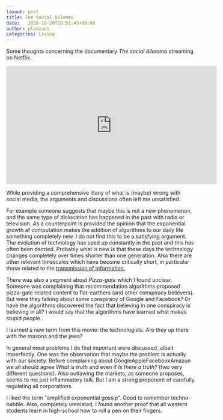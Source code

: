 ```yaml
---
layout: post
title: The Social Dilemma
date:   2020-10-20T10:51:45+00:00
author: plonzari
categories: Living
---
```


Some thoughts concerning the documentary <em> The social dilemma</em> streaming on Netflix.

<div style="text-align: center">
<iframe width="560" height="315" src="https://www.youtube.com/embed/uaaC57tcci0" frameborder="0" allow="accelerometer; autoplay; clipboard-write; encrypted-media; gyroscope; picture-in-picture" allowfullscreen></iframe>
</div>

While providing a comprehensive litany of what is (maybe) wrong with social media, 
the arguments and discussions often left me unsatisfied.

For example someone suggests that maybe this is not a new phenomenon, and the same type of dislocation has happened 
in the past with radio or television. As a counterpoint is provided the opinion that the exponential growth af computation makes
the addition of algorithms to our daily life something completely new. I do not find this to be a satisfying argument. 
The evolution of technology has sped up constantly in the past and this has often been decried. Probably 
what is new is that these days the technology changes completely over times shorter than one generation. Also 
there are other relevant timescales which have become critically short, in particular 
those related to the  <a href="{% post_url 2020-10-13-quantity-has-a-quality-of-her-own %}"> 
transmission of information. </a>

There was also a segment about <em> Pizza-gate </em> which I found unclear. Someone was complaining that recommendation 
algorithms proposed pizza-gate related content to flat-earthers (and other conspiracy believers). But were they 
talking about some conspiracy of Google and Facebook? Or have the algorithms discovered the fact that believing in 
one conspiracy is believing in all? I would say that the algorithms have learned what makes stupid people.

I learned a new term from this movie: the technologists. Are they up there with the masons and the jews?

In general most problems I do find important were discussed, albeit imperfectly. One was the observation that 
maybe the problem is actually with our society. Before complaining about GoogleAppleFacebookAmazon we all should agree
<em>What is truth</em> and even if <em>Is there a truth?</em> (two very different questions). Also outlawing the markets, 
as someone proposes, seems to me just inflammatory talk. But I am a strong proponent of carefully regulating all corporations. 

I liked the term "amplified exponential gossip". Good to remember techno-babble. Also, completely unrelated, I found 
another proof that all western students learn in high-school how to roll a pen on their fingers.

